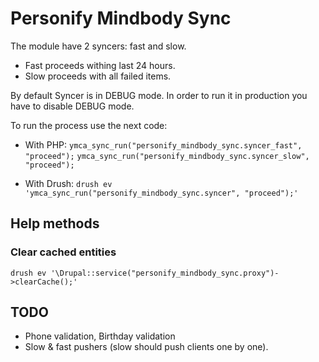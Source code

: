 # Personify Mindbody Sync

The module have 2 syncers: fast and slow.

  * Fast proceeds withing last 24 hours.
  * Slow proceeds with all failed items.
 
By default Syncer is in DEBUG mode. In order to run it in production
you have to disable DEBUG mode.

To run the process use the next code:

  * With PHP:
  `ymca_sync_run("personify_mindbody_sync.syncer_fast", "proceed");`
  `ymca_sync_run("personify_mindbody_sync.syncer_slow", "proceed");`
  
  * With Drush:
  `drush ev 'ymca_sync_run("personify_mindbody_sync.syncer", "proceed");'`

## Help methods

### Clear cached entities

  `drush ev '\Drupal::service("personify_mindbody_sync.proxy")->clearCache();'`

## TODO

  * Phone validation, Birthday validation
  * Slow & fast pushers (slow should push clients one by one). 
